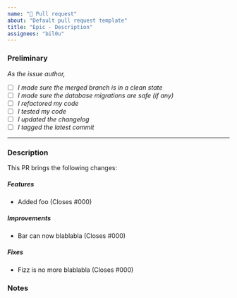 ```yaml
---
name: "🧩 Pull request"
about: "Default pull request template"
title: "Epic - Description"
assignees: "bil0u"
---
```


### Preliminary

_As the issue author,_

- [ ] _I made sure the merged branch is in a clean state_
- [ ] _I made sure the database migrations are safe (if any)_
- [ ] _I refactored my code_
- [ ] _I tested my code_
- [ ] _I updated the changelog_
- [ ] _I tagged the latest commit_

---

### Description

This PR brings the following changes:

<!--
Reference the issue(s) you are willing to close with this PR with the "Closes" keyword
-->

##### Features

- Added foo (Closes #000)

##### Improvements

- Bar can now blablabla (Closes #000)

##### Fixes

- Fizz is no more blablabla (Closes #000)

### Notes

<!--
Write optional notes here
-->
